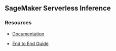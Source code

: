 ## SageMaker Serverless Inference

### Resources
- [Documentation](https://docs.aws.amazon.com/sagemaker/latest/dg/serverless-endpoints.html)

- [End to End Guide](https://ram-vegiraju.medium.com/introducing-sagemaker-serverless-inference-f86275d8f684)
